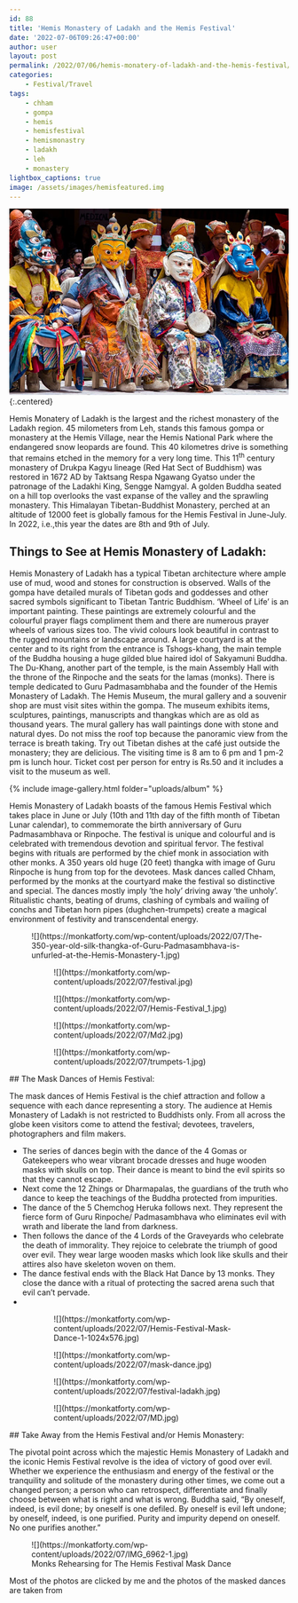 ```yaml
---
id: 88
title: 'Hemis Monastery of Ladakh and the Hemis Festival'
date: '2022-07-06T09:26:47+00:00'
author: user
layout: post
permalink: /2022/07/06/hemis-monatery-of-ladakh-and-the-hemis-festival/
categories:
    - Festival/Travel
tags:
    - chham
    - gompa
    - hemis
    - hemisfestival
    - hemismonastry
    - ladakh
    - leh
    - monastery
lightbox_captions: true
image: /assets/images/hemisfeatured.img
---
```


![placeholder](/assets/hemis/Hemis-Festival_Cover.webp){:.centered}



Hemis Monatery of Ladakh is the largest and the richest monastery of the Ladakh region. 45 milometers from Leh, stands this famous gompa or monastery at the Hemis Village, near the Hemis National Park where the endangered snow leopards are found. This 40 kilometres drive is something that remains etched in the memory for a very long time. This 11<sup>th</sup> century monastery of Drukpa Kagyu lineage (Red Hat Sect of Buddhism) was restored in 1672 AD by Taktsang Respa Ngawang Gyatso under the patronage of the Ladakhi King, Sengge Namgyal. A golden Buddha seated on a hill top overlooks the vast expanse of the valley and the sprawling monastery. This Himalayan Tibetan-Buddhist Monastery, perched at an altitude of 12000 feet is globally famous for the Hemis Festival in June-July. In 2022, i.e.,this year the dates are 8th and 9th of July.



## Things to See at Hemis Monastery of Ladakh:

Hemis Monastery of Ladakh has a typical Tibetan architecture where ample use of mud, wood and stones for construction is observed. Walls of the gompa have detailed murals of Tibetan gods and goddesses and other sacred symbols significant to Tibetan Tantric Buddhism. ‘Wheel of Life’ is an important painting. These paintings are extremely colourful and the colourful prayer flags compliment them and there are numerous prayer wheels of various sizes too. The vivid colours look beautiful in contrast to the rugged mountains or landscape around. A large courtyard is at the center and to its right from the entrance is Tshogs-khang, the main temple of the Buddha housing a huge gilded blue haired idol of Sakyamuni Buddha. The Du-Khang, another part of the temple, is the main Assembly Hall with the throne of the Rinpoche and the seats for the lamas (monks). There is temple dedicated to Guru Padmasambhaba and the founder of the Hemis Monastery of Ladakh. The Hemis Museum, the mural gallery and a souvenir shop are must visit sites within the gompa. The museum exhibits items, sculptures, paintings, manuscripts and thangkas which are as old as thousand years. The mural gallery has wall paintings done with stone and natural dyes. Do not miss the roof top because the panoramic view from the terrace is breath taking. Try out Tibetan dishes at the café just outside the monastery; they are delicious. The visiting time is 8 am to 6 pm and 1 pm-2 pm is lunch hour. Ticket cost per person for entry is Rs.50 and it includes a visit to the museum as well.

{% include image-gallery.html folder="uploads/album" %}



Hemis Monastery of Ladakh boasts of the famous Hemis Festival which takes place in June or July (10th and 11th day of the fifth month of Tibetan Lunar calendar), to commemorate the birth anniversary of Guru Padmasambhava or Rinpoche. The festival is unique and colourful and is celebrated with tremendous devotion and spiritual fervor. The festival begins with rituals are performed by the chief monk in association with other monks. A 350 years old huge (20 feet) thangka with image of Guru Rinpoche is hung from top for the devotees. Mask dances called Chham, performed by the monks at the courtyard make the festival so distinctive and special. The dances mostly imply ‘the holy’ driving away ‘the unholy’. Ritualistic chants, beating of drums, clashing of cymbals and wailing of conchs and Tibetan horn pipes (dughchen-trumpets) create a magical environment of festivity and transcendental energy.

<figure class="wp-block-image aligncenter size-full">![](https://monkatforty.com/wp-content/uploads/2022/07/The-350-year-old-silk-thangka-of-Guru-Padmasambhava-is-unfurled-at-the-Hemis-Monastery-1.jpg)</figure><figure class="wp-container-26 wp-block-gallery-25 wp-block-gallery has-nested-images columns-default is-cropped"><figure class="wp-block-image size-large">![](https://monkatforty.com/wp-content/uploads/2022/07/festival.jpg)</figure><figure class="wp-block-image size-large">![](https://monkatforty.com/wp-content/uploads/2022/07/Hemis-Festival_1.jpg)</figure></figure><figure class="wp-container-28 wp-block-gallery-27 wp-block-gallery has-nested-images columns-default is-cropped"><figure class="wp-block-image size-large">![](https://monkatforty.com/wp-content/uploads/2022/07/Md2.jpg)</figure><figure class="wp-block-image size-large">![](https://monkatforty.com/wp-content/uploads/2022/07/trumpets-1.jpg)</figure></figure>## The Mask Dances of Hemis Festival:

The mask dances of Hemis Festival is the chief attraction and follow a sequence with each dance representing a story. The audience at Hemis Monastery of Ladakh is not restricted to Buddhists only. From all across the globe keen visitors come to attend the festival; devotees, travelers, photographers and film makers.

- The series of dances begin with the dance of the 4 Gomas or Gatekeepers who wear vibrant brocade dresses and huge wooden masks with skulls on top. Their dance is meant to bind the evil spirits so that they cannot escape.
- Next come the 12 Zhings or Dharmapalas, the guardians of the truth who dance to keep the teachings of the Buddha protected from impurities.
- The dance of the 5 Chemchog Heruka follows next. They represent the fierce form of Guru Rinpoche/ Padmasambhava who eliminates evil with wrath and liberate the land from darkness.
- Then follows the dance of the 4 Lords of the Graveyards who celebrate the death of immorality. They rejoice to celebrate the triumph of good over evil. They wear large wooden masks which look like skulls and their attires also have skeleton woven on them.
- The dance festival ends with the Black Hat Dance by 13 monks. They close the dance with a ritual of protecting the sacred arena such that evil can’t pervade.
- 

<figure class="wp-container-30 wp-block-gallery-29 wp-block-gallery has-nested-images columns-default is-cropped"><figure class="wp-block-image size-large">![](https://monkatforty.com/wp-content/uploads/2022/07/Hemis-Festival-Mask-Dance-1-1024x576.jpg)</figure><figure class="wp-block-image size-large">![](https://monkatforty.com/wp-content/uploads/2022/07/mask-dance.jpg)</figure></figure><figure class="wp-container-32 wp-block-gallery-31 wp-block-gallery has-nested-images columns-default is-cropped"><figure class="wp-block-image size-large">![](https://monkatforty.com/wp-content/uploads/2022/07/festival-ladakh.jpg)</figure><figure class="wp-block-image size-large">![](https://monkatforty.com/wp-content/uploads/2022/07/MD.jpg)</figure></figure>## Take Away from the Hemis Festival and/or Hemis Monastery:

The pivotal point across which the majestic Hemis Monastery of Ladakh and the iconic Hemis Festival revolve is the idea of victory of good over evil. Whether we experience the enthusiasm and energy of the festival or the tranquility and solitude of the monastery during other times, we come out a changed person; a person who can retrospect, differentiate and finally choose between what is right and what is wrong. Buddha said, “By oneself, indeed, is evil done; by oneself is one defiled. By oneself is evil left undone; by oneself, indeed, is one purified. Purity and impurity depend on oneself. No one purifies another.”

<figure class="wp-block-image aligncenter size-full">![](https://monkatforty.com/wp-content/uploads/2022/07/IMG_6962-1.jpg)<figcaption>Monks Rehearsing for The Hemis Festival Mask Dance</figcaption></figure>Most of the photos are clicked by me and the photos of the masked dances are taken from <http://outlook.com>